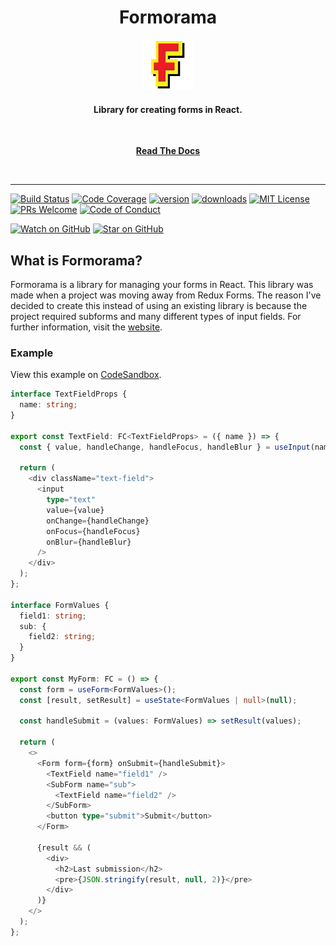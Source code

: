 <div align="center">
<h1>Formorama</h1>

<a href="https://www.emojione.com/emoji/1f410">
  <img
    height="80"
    width="80"
    alt="logo"
    src="https://raw.githubusercontent.com/dezemand/formorama/master/website/static/img/logo.svg"
  />
</a>

<h4>Library for creating forms in React.</h4>

<br />

[**Read The Docs**](https://formorama.org/docs)

<br />
</div>

<hr />

[![Build Status][build-badge]][build]
[![Code Coverage][coverage-badge]][coverage]
[![version][version-badge]][package]
[![downloads][downloads-badge]][npmtrends]
[![MIT License][license-badge]][license]
[![PRs Welcome][prs-badge]][prs]
[![Code of Conduct][coc-badge]][coc]

[![Watch on GitHub][github-watch-badge]][github-watch]
[![Star on GitHub][github-star-badge]][github-star]

## What is Formorama?
Formorama is a library for managing your forms in React. This library was made when a project was moving away from Redux Forms. The reason I've decided to create this instead of using an existing library is because the project required subforms and many different types of input fields. For further information, visit the [website](https://formorama.org). 

### Example
View this example on [CodeSandbox](https://codesandbox.io/s/formorama-simple-example-xsipc).

```typescript jsx
interface TextFieldProps {
  name: string;
}

export const TextField: FC<TextFieldProps> = ({ name }) => {
  const { value, handleChange, handleFocus, handleBlur } = useInput(name, "");

  return (
    <div className="text-field">
      <input
        type="text"
        value={value}
        onChange={handleChange}
        onFocus={handleFocus}
        onBlur={handleBlur}
      />
    </div>
  );
};

interface FormValues {
  field1: string;
  sub: {
    field2: string;
  }
}

export const MyForm: FC = () => {
  const form = useForm<FormValues>();
  const [result, setResult] = useState<FormValues | null>(null);

  const handleSubmit = (values: FormValues) => setResult(values);

  return (
    <>
      <Form form={form} onSubmit={handleSubmit}>
        <TextField name="field1" />
        <SubForm name="sub">
          <TextField name="field2" />
        </SubForm>
        <button type="submit">Submit</button>
      </Form>

      {result && (
        <div>
          <h2>Last submission</h2>
          <pre>{JSON.stringify(result, null, 2)}</pre>
        </div>
      )}
    </>
  );
};
```

[npm]: https://www.npmjs.com/
[yarn]: https://classic.yarnpkg.com
[node]: https://nodejs.org
[build-badge]: https://img.shields.io/github/workflow/status/dezemand/formorama/Run%20tests?logo=github&style=flat-square
[build]: https://github.com/dezemand/formorama/actions?query=workflow%3A"Run+tests"
[coverage-badge]: https://img.shields.io/codecov/c/github/dezemand/formorama.svg?style=flat-square
[coverage]: https://codecov.io/github/dezemand/formorama
[version-badge]: https://img.shields.io/npm/v/formorama.svg?style=flat-square
[package]: https://www.npmjs.com/package/formorama
[downloads-badge]: https://img.shields.io/npm/dm/formorama.svg?style=flat-square
[npmtrends]: http://www.npmtrends.com/formorama
[license-badge]: https://img.shields.io/npm/l/formorama.svg?style=flat-square
[license]: https://github.com/dezemand/formorama/blob/master/LICENSE
[prs-badge]: https://img.shields.io/badge/PRs-welcome-brightgreen.svg?style=flat-square
[prs]: http://makeapullrequest.com
[coc-badge]: https://img.shields.io/badge/code%20of-conduct-ff69b4.svg?style=flat-square
[coc]: https://github.com/testing-library/react-testing-library/blob/master/CODE_OF_CONDUCT.md
[github-watch-badge]: https://img.shields.io/github/watchers/dezemand/formorama.svg?style=social
[github-watch]: https://github.com/dezemand/formorama/watchers
[github-star-badge]: https://img.shields.io/github/stars/dezemand/formorama.svg?style=social
[github-star]: https://github.com/dezemand/formorama/stargazers
[emojis]: https://github.com/all-contributors/all-contributors#emoji-key
[guiding-principle]: https://twitter.com/kentcdodds/status/977018512689455106
[bugs]: https://github.com/testing-library/react-testing-library/issues?q=is%3Aissue+is%3Aopen+label%3Abug+sort%3Acreated-desc
[requests]: https://github.com/dezemand/formorama/issues?q=is%3Aissue+sort%3Areactions-%2B1-desc+label%3Aenhancement+is%3Aopen
[good-first-issue]: https://github.com/dezemand/formorama/issues?utf8=✓&q=is%3Aissue+is%3Aopen+sort%3Areactions-%2B1-desc+label%3A"good+first+issue"+
